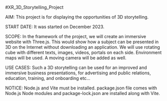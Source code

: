 #XR_3D_Storytelling_Project

AIM: This project is for displaying the opportunities of 3D storytelling. 

START DATE: It was started on December 2023.

SCOPE: In the framework of the project, we will create an immersive website with Three.js. This would show how a subject can be presented in 3D on the Internet without downloading an application. We will use rotating cube with different texts, images, videos, portals on each side. Environment maps will be used. A moving camera will be added as well.

USE CASES: Such a 3D storytelling can be used for an improved and immersive business presentations, for advertising and public relations, education, training, and onboarding etc...

NOTICE:
Node.js and Vite must be installed.
package.json file comes with Node.js
Node modules and package-lock.json are installed along with Vite.
